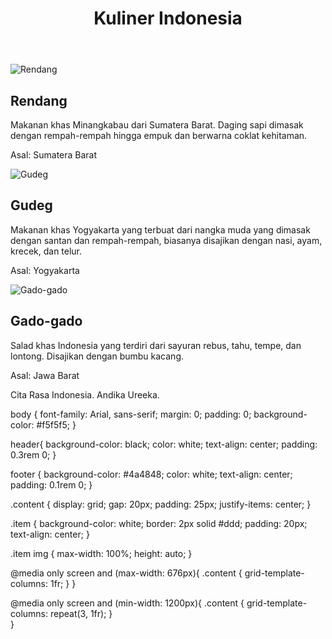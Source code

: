 <!DOCTYPE html>
<html lang="en">
<head>
    <meta charset="UTF-8">
    <meta name="viewport" content="width=device-width, initial-scale=1.0">
    <link rel="stylesheet" href="Tugas.css">
    <title>Cita Rasa Indonesia</title>
</head>
<body>
    <header>
        <h1>Kuliner Indonesia</h1>
    </header>
    <div class="content">
        <div class="item">
            <img src="https://cdn0-production-images-kly.akamaized.net/fFUyKmdtLjQvF6-tvsZ0Li0Qiug=/1x112:1000x675/1200x675/filters:quality(75):strip_icc():format(jpeg)/kly-media-production/medias/3245094/original/043061400_1600750232-shutterstock_1786027046.jpg" alt="Rendang">
            <h2>Rendang</h2>
            <p>Makanan khas Minangkabau dari Sumatera Barat. Daging sapi dimasak dengan rempah-rempah hingga empuk dan berwarna coklat kehitaman.</p>
            <p>Asal: Sumatera Barat</p>
        </div>
        <div class="item">
            <img src="https://cdn-1.timesmedia.co.id/images/2022/12/21/gudeg-2.jpg" alt="Gudeg">
            <h2>Gudeg</h2>
            <p>Makanan khas Yogyakarta yang terbuat dari nangka muda yang dimasak dengan santan dan rempah-rempah, biasanya disajikan dengan nasi, ayam, krecek, dan telur.</p>
            <p>Asal: Yogyakarta</p>
        </div>
        <div class="item">
            <img src="https://cdn0-production-images-kly.akamaized.net/zX3tlUUWR1I-CfoDeHhMb7TZmy4=/1200x675/smart/filters:quality(75):strip_icc():format(jpeg)/kly-media-production/medias/1279284/original/029116500_1467357010-satujam.jpg" alt="Gado-gado">
            <h2>Gado-gado</h2>
            <p>Salad khas Indonesia yang terdiri dari sayuran rebus, tahu, tempe, dan lontong. Disajikan dengan bumbu kacang.</p>
            <p>Asal: Jawa Barat</p>
        </div>
    </div>
    <footer>
        <p>Cita Rasa Indonesia. Andika Ureeka.</p>
    </footer>
</body>
</html>

body {
    font-family: Arial, sans-serif;
    margin: 0;
    padding: 0;
    background-color: #f5f5f5;
}

header{
    background-color: black;
    color: white;
    text-align: center;
    padding: 0.3rem 0;
}

footer {
    background-color: #4a4848;
    color: white;
    text-align: center;
    padding: 0.1rem 0;
}

.content {
    display: grid;
    gap: 20px;
    padding: 25px;
    justify-items: center;
}

.item {
    background-color: white;
    border: 2px solid #ddd;
    padding: 20px;
    text-align: center;
}

.item img {
    max-width: 100%;
    height: auto;
}

@media only screen and (max-width: 676px){
    .content {
        grid-template-columns: 1fr;
    } 
}


@media only screen and (min-width: 1200px){
    .content {
        grid-template-columns: repeat(3, 1fr);
    }    
}
